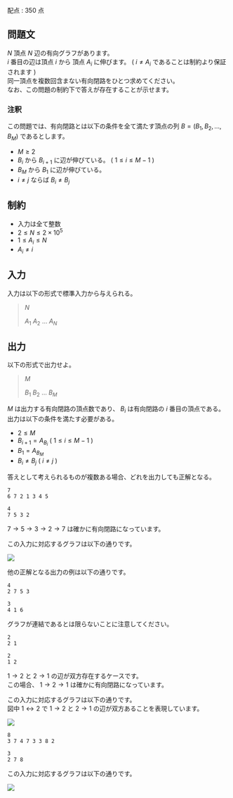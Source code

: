 配点 : $350$ 点

## 問題文

$N$ 頂点 $N$ 辺の有向グラフがあります。<br>
$i$ 番目の辺は頂点 $i$ から 頂点 $A_i$ に伸びます。 ( $i \neq A_i$ であることは制約より保証されます )<br>
同一頂点を複数回含まない有向閉路をひとつ求めてください。<br>
なお、この問題の制約下で答えが存在することが示せます。  

### 注釈

この問題では、有向閉路とは以下の条件を全て満たす頂点の列 $B=(B_1,B_2,\dots,B_M)$ であるとします。

- $M \ge 2$
- $B_i$ から $B_{i+1}$ に辺が伸びている。 ( $1 \le i \le M-1$ )
- $B_M$ から $B_1$ に辺が伸びている。
- $i \neq j$ ならば $B_i \neq B_j$

## 制約

- 入力は全て整数
- $2 \le N \le 2 \times 10^5$
- $1 \le A_i \le N$
- $A_i \neq i$

## 入力

入力は以下の形式で標準入力から与えられる。

> $N$
> 
> $A_1$ $A_2$ $\dots$ $A_N$

## 出力

以下の形式で出力せよ。

> $M$
> 
> $B_1$ $B_2$ $\dots$ $B_M$

$M$ は出力する有向閉路の頂点数であり、 $B_i$ は有向閉路の $i$ 番目の頂点である。<br>
出力は以下の条件を満たす必要がある。

- $2 \le M$
- $B_{i+1} = A_{B_i}$ ( $1 \le i \le M-1$ )
- $B_{1} = A_{B_M}$
- $B_i \neq B_j$ ( $i \neq j$ )

答えとして考えられるものが複数ある場合、どれを出力しても正解となる。

```input1
7
6 7 2 1 3 4 5
```

```output1
4
7 5 3 2
```

$7 \rightarrow 5 \rightarrow 3 \rightarrow 2 \rightarrow 7$ は確かに有向閉路になっています。

この入力に対応するグラフは以下の通りです。

![](https://img.atcoder.jp/abc311/0ab396c54e276edb27de02ad3b20cf7f.png)

他の正解となる出力の例は以下の通りです。

```output1
4
2 7 5 3
```

```output1
3
4 1 6
```

グラフが連結であるとは限らないことに注意してください。

```input2
2
2 1
```

```output2
2
1 2
```

$1 \rightarrow 2$ と $2 \rightarrow 1$ の辺が双方存在するケースです。<br>
この場合、 $1 \rightarrow 2 \rightarrow 1$ は確かに有向閉路になっています。

この入力に対応するグラフは以下の通りです。<br>
図中 $1 \leftrightarrow 2$ で $1 \rightarrow 2$ と $2 \rightarrow 1$ の辺が双方あることを表現しています。

![](https://img.atcoder.jp/abc311/97e8121c1e36bbcefae0b68e1b8fbfd2.png)

```input3
8
3 7 4 7 3 3 8 2
```

```output3
3
2 7 8
```

この入力に対応するグラフは以下の通りです。

![](https://img.atcoder.jp/abc311/c31a7153e0ca36e8c0e1dd4c7bfe5329.png)